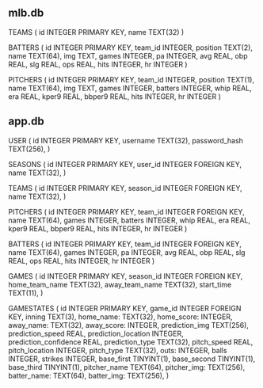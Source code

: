 ## mlb.db 
TEAMS (
    id INTEGER PRIMARY KEY,
    name TEXT(32)
)

BATTERS (
    id INTEGER PRIMARY KEY,
    team_id INTEGER,
    position TEXT(2),
    name TEXT(64),
    img TEXT,
    games INTEGER,
    pa INTEGER,
    avg REAL,
    obp REAL,
    slg REAL,
    ops REAL,
    hits INTEGER,
    hr INTEGER
)

PITCHERS (
    id INTEGER PRIMARY KEY,
    team_id INTEGER,
    position TEXT(1),
    name TEXT(64),
    img TEXT,
    games INTEGER,
    batters INTEGER,
    whip REAL,
    era REAL,
    kper9 REAL,
    bbper9 REAL,
    hits INTEGER,
    hr INTEGER
)

## app.db
USER (
    id INTEGER PRIMARY KEY,
    username TEXT(32),
    password_hash TEXT(256),
)

SEASONS (
    id INTEGER PRIMARY KEY,
    user_id INTEGER FOREIGN KEY,
    name TEXT(32),
)

TEAMS (
    id INTEGER PRIMARY KEY,
    season_id INTEGER FOREIGN KEY,
    name TEXT(32),
)

PITCHERS (
    id INTEGER PRIMARY KEY,
    team_id INTEGER FOREIGN KEY,
    name TEXT(64),
    games INTEGER,
    batters INTEGER,
    whip REAL,
    era REAL,
    kper9 REAL,
    bbper9 REAL,
    hits INTEGER,
    hr INTEGER
)

BATTERS (
    id INTEGER PRIMARY KEY,
    team_id INTEGER FOREIGN KEY,
    name TEXT(64),
    games INTEGER,
    pa INTEGER,
    avg REAL,
    obp REAL,
    slg REAL,
    ops REAL,
    hits INTEGER,
    hr INTEGER
)

GAMES (
    id INTEGER PRIMARY KEY,
    season_id INTEGER FOREIGN KEY,
    home_team_name TEXT(32),
    away_team_name TEXT(32),
    start_time TEXT(11),
)

GAMESTATES (
    id INTEGER PRIMARY KEY,
    game_id INTEGER FOREIGN KEY,
    inning TEXT(3),
    home_name: TEXT(32),
    home_score: INTEGER,
    away_name: TEXT(32),
    away_score: INTEGER,
    prediction_img TEXT(256),
    prediction_speed REAL,
    prediction_location INTEGER,
    prediction_confidence REAL,
    prediction_type TEXT(32),
    pitch_speed REAL,
    pitch_location INTEGER,
    pitch_type TEXT(32),
    outs: INTEGER,
    balls INTEGER,
    strikes INTEGER,
    base_first TINYINT(1),
    base_second TINYINT(1),
    base_third TINYINT(1),
    pitcher_name TEXT(64),
    pitcher_img: TEXT(256),
    batter_name: TEXT(64),
    batter_img: TEXT(256),
)